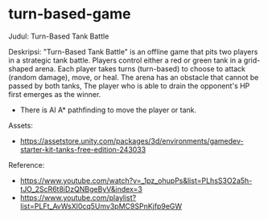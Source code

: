 # turn-based-game

Judul: 
Turn-Based Tank Battle

Deskripsi:
"Turn-Based Tank Battle" is an offline game that pits two players in a strategic tank battle.
Players control either a red or green tank in a grid-shaped arena.
Each player takes turns (turn-based) to choose to attack (random damage), move, or heal.
The arena has an obstacle that cannot be passed by both tanks,
The player who is able to drain the opponent's HP first emerges as the winner.

- There is AI A* pathfinding to move the player or tank.


Assets:
- https://assetstore.unity.com/packages/3d/environments/gamedev-starter-kit-tanks-free-edition-243033

Reference:
- https://www.youtube.com/watch?v=_1pz_ohupPs&list=PLhsS3O2a5h-tJO_2ScR6t8iDzQNBgeByV&index=3
- https://www.youtube.com/playlist?list=PLFt_AvWsXl0cq5Umv3pMC9SPnKjfp9eGW